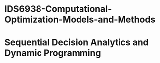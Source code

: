 # IDS6938-Computational-Optimization-Models-and-Methods

# Sequential Decision Analytics and Dynamic Programming


